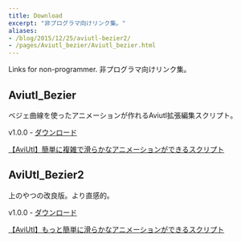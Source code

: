```yaml
---
title: Download
excerpt: "非プログラマ向けリンク集。"
aliases:
- /blog/2015/12/25/aviutl-bezier2/
- /pages/Aviutl_bezier/Aviutl_bezier.html
---
```


Links for non-programmer.
非プログラマ向けリンク集。

## Aviutl_Bezier

ベジェ曲線を使ったアニメーションが作れるAviutl拡張編集スクリプト。

v1.0.0 - <a href="https://github.com/kotet/Aviutl_Bezier/archive/v1.0.0.zip" onclick="gtag('event', 'click', {'event_category': 'Download Link','event_label': this.href});">ダウンロード</a>

<script type="application/javascript" src="https://embed.nicovideo.jp/watch/sm25752179/script?w=640&h=360"></script><noscript><a href="http://www.nicovideo.jp/watch/sm25752179">【AviUtl】簡単に複雑で滑らかなアニメーションができるスクリプト</a></noscript>

## AviUtl_Bezier2

上のやつの改良版。より直感的。

v1.0.0 - <a href="https://github.com/kotet/AviUtl_Bezier2/archive/v1.0.0.zip" onclick="gtag('event', 'click', {'event_category': 'Download Link','event_label': this.href});">ダウンロード</a>

<script type="application/javascript" src="https://embed.nicovideo.jp/watch/sm27881238/script?w=640&h=360"></script><noscript><a href="http://www.nicovideo.jp/watch/sm27881238">【AviUtl】もっと簡単に滑らかなアニメーションができるスクリプト</a></noscript>
